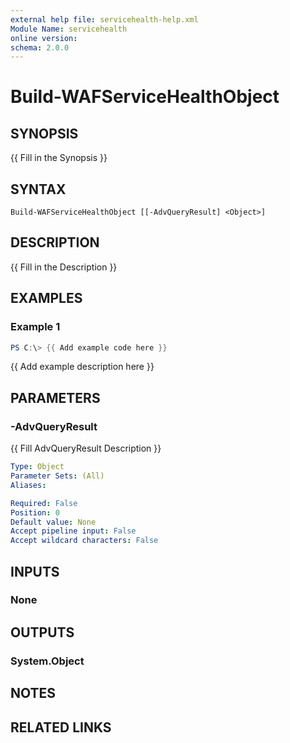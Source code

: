 ```yaml
---
external help file: servicehealth-help.xml
Module Name: servicehealth
online version:
schema: 2.0.0
---
```


# Build-WAFServiceHealthObject

## SYNOPSIS
{{ Fill in the Synopsis }}

## SYNTAX

```
Build-WAFServiceHealthObject [[-AdvQueryResult] <Object>]
```

## DESCRIPTION
{{ Fill in the Description }}

## EXAMPLES

### Example 1
```powershell
PS C:\> {{ Add example code here }}
```

{{ Add example description here }}

## PARAMETERS

### -AdvQueryResult
{{ Fill AdvQueryResult Description }}

```yaml
Type: Object
Parameter Sets: (All)
Aliases:

Required: False
Position: 0
Default value: None
Accept pipeline input: False
Accept wildcard characters: False
```

## INPUTS

### None
## OUTPUTS

### System.Object
## NOTES

## RELATED LINKS
